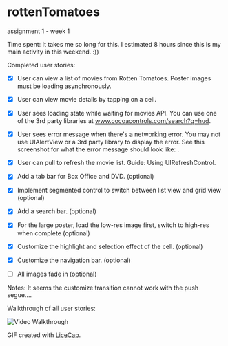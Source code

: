 # rottenTomatoes
assignment 1 - week 1

Time spent: It takes me so long for this. I estimated 8 hours since this is my main activity in this weekend. :))

Completed user stories:

- [x] User can view a list of movies from Rotten Tomatoes. Poster images must be loading asynchronously.

- [x] User can view movie details by tapping on a cell.

- [x] User sees loading state while waiting for movies API. You can use one of the 3rd party libraries at www.cocoacontrols.com/search?q=hud.

- [x] User sees error message when there's a networking error. You may not use UIAlertView or a 3rd party library to display the error. See this screenshot for what the error message should look like: .

- [x] User can pull to refresh the movie list. Guide: Using UIRefreshControl.

- [x] Add a tab bar for Box Office and DVD. (optional)

- [x] Implement segmented control to switch between list view and grid view (optional)

- [x] Add a search bar. (optional)

- [x] For the large poster, load the low-res image first, switch to high-res when complete (optional)

- [x] Customize the highlight and selection effect of the cell. (optional)

- [x] Customize the navigation bar. (optional)

- [ ] All images fade in (optional)

Notes: It seems the customize transition cannot work with the push segue....

Walkthrough of all user stories:

![Video Walkthrough](rotten_tomatoes.gif)

GIF created with [LiceCap](http://www.cockos.com/licecap/).

